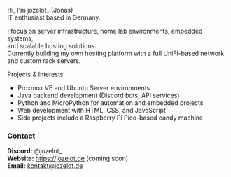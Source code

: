 Hi, I'm jozelot_ (Jonas)  
IT enthusiast based in Germany.

I focus on server infrastructure, home lab environments, embedded systems,  
and scalable hosting solutions.  
Currently building my own hosting platform with a full UniFi-based network  
and custom rack servers.

Projects & Interests  
- Proxmox VE and Ubuntu Server environments  
- Java backend development (Discord bots, API services)  
- Python and MicroPython for automation and embedded projects  
- Web development with HTML, CSS, and JavaScript  
- Side projects include a Raspberry Pi Pico-based candy machine

### Contact  
**Discord:** @jozelot_  
**Website:** https://jozelot.de (coming soon)  
**Email:** kontakt@jozelot.de